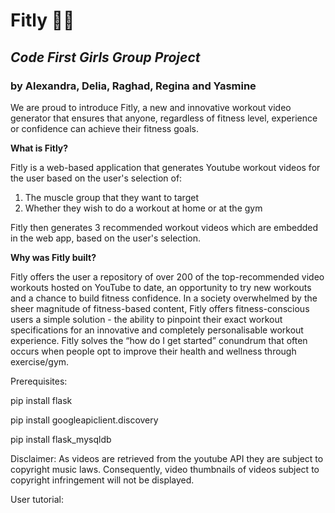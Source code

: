 # Fitly 🏃‍♀️
## ***Code First Girls Group Project***
### by Alexandra, Delia, Raghad, Regina and Yasmine


We are proud to introduce Fitly, a new and innovative workout video generator that ensures that anyone, regardless of fitness level, experience or confidence can achieve their fitness goals.

**What is Fitly?**

Fitly is a web-based application that generates Youtube workout videos for the user based on the user's selection of:
1. The muscle group that they want to target
2. Whether they wish to do a workout at home or at the gym

Fitly then generates 3 recommended workout videos which are embedded in the web app, based on the user's selection.

**Why was Fitly built?**

Fitly offers the user a repository of over 200 of the top-recommended video workouts hosted on YouTube to date, an opportunity to try new workouts and a chance to build fitness confidence. In a society overwhelmed by the sheer magnitude of fitness-based content, Fitly offers fitness-conscious users a simple solution - the ability to pinpoint their exact workout specifications for an innovative and completely personalisable workout experience.
Fitly solves the “how do I get started” conundrum that often occurs when people opt to improve their health and wellness through exercise/gym. 

Prerequisites:

pip install flask

pip install googleapiclient.discovery

pip install flask_mysqldb

Disclaimer: As videos are retrieved from the youtube API they are subject to copyright music laws. Consequently, 
video thumbnails of videos subject to copyright infringement will not be displayed.

User tutorial:

